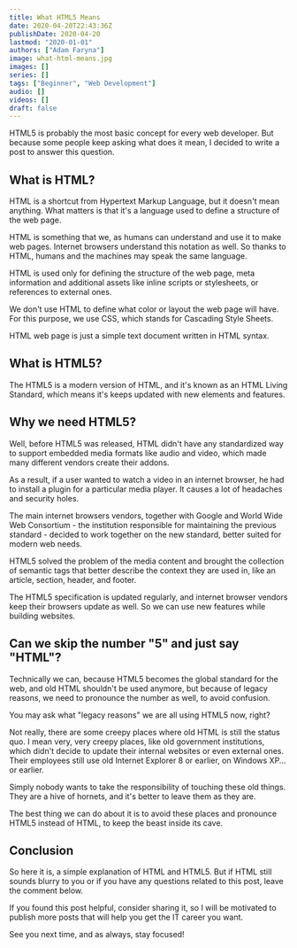 ```yaml
---
title: What HTML5 Means
date: 2020-04-20T22:43:36Z
publishDate: 2020-04-20
lastmod: "2020-01-01"
authors: ["Adam Faryna"]
image: what-html-means.jpg
images: []
series: []
tags: ["Beginner", "Web Development"]
audio: []
videos: []
draft: false
---
```


HTML5 is probably the most basic concept for every web developer. But because some people keep asking what does it mean, I decided to write a post to answer this question.

## What is HTML?

HTML is a shortcut from Hypertext Markup Language, but it doesn't mean anything. What matters is that it's a language used to define a structure of the web page.

HTML is something that we, as humans can understand and use it to make web pages. Internet browsers understand this notation as well. So thanks to HTML, humans and the machines may speak the same language.

HTML is used only for defining the structure of the web page, meta information and additional assets like inline scripts or stylesheets, or references to external ones.

We don't use HTML to define what color or layout the web page will have. For this purpose, we use CSS, which stands for Cascading Style Sheets.

HTML web page is just a simple text document written in HTML syntax.

## What is HTML5?

The HTML5 is a modern version of HTML, and it's known as an HTML Living Standard, which means it's keeps updated with new elements and features.

## Why we need HTML5?

Well, before HTML5 was released, HTML didn't have any standardized way to support embedded media formats like audio and video, which made many different vendors create their addons.

As a result, if a user wanted to watch a video in an internet browser, he had to install a plugin for a particular media player. It causes a lot of headaches and security holes.

The main internet browsers vendors, together with Google and World Wide Web Consortium - the institution responsible for maintaining the previous standard - decided to work together on the new standard, better suited for modern web needs.

HTML5 solved the problem of the media content and brought the collection of semantic tags that better describe the context they are used in, like an article, section, header, and footer.

The HTML5 specification is updated regularly, and internet browser vendors keep their browsers update as well. So we can use new features while building websites.

## Can we skip the number "5" and just say "HTML"?

Technically we can, because HTML5 becomes the global standard for the web, and old HTML shouldn't be used anymore, but because of legacy reasons, we need to pronounce the number as well, to avoid confusion.

You may ask what "legacy reasons" we are all using HTML5 now, right?

Not really, there are some creepy places where old HTML is still the status quo. I mean very, very creepy places, like old government institutions, which didn't decide to update their internal websites or even external ones. Their employees still use old Internet Explorer 8 or earlier, on Windows XP... or earlier.

Simply nobody wants to take the responsibility of touching these old things. They are a hive of hornets, and it's better to leave them as they are.

The best thing we can do about it is to avoid these places and pronounce HTML5 instead of HTML, to keep the beast inside its cave.

## Conclusion

So here it is, a simple explanation of HTML and HTML5. But if HTML still sounds blurry to you or if you have any questions related to this post, leave the comment below.

If you found this post helpful, consider sharing it, so I will be motivated to publish more posts that will help you get the IT career you want.

See you next time, and as always, stay focused!
